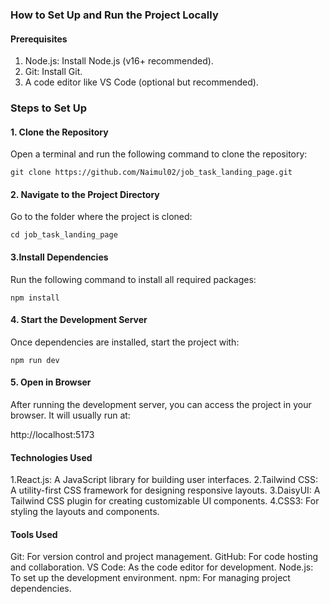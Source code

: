 ### How to Set Up and Run the Project Locally
#### Prerequisites
1. Node.js: Install Node.js (v16+ recommended).
2. Git: Install Git.
3. A code editor like VS Code (optional but recommended).
### Steps to Set Up
#### 1. Clone the Repository
Open a terminal and run the following command to clone the repository:

```git clone https://github.com/Naimul02/job_task_landing_page.git```
#### 2. Navigate to the Project Directory
Go to the folder where the project is cloned:

```cd job_task_landing_page```

#### 3.Install Dependencies
Run the following command to install all required packages:

```npm install```

#### 4. Start the Development Server
Once dependencies are installed, start the project with:

```npm run dev```

#### 5. Open in Browser
After running the development server, you can access the project in your browser. It will usually run at:

http://localhost:5173

#### Technologies Used
1.React.js: A JavaScript library for building user interfaces.
2.Tailwind CSS: A utility-first CSS framework for designing responsive layouts.
3.DaisyUI: A Tailwind CSS plugin for creating customizable UI components.
4.CSS3: For styling the layouts and components.

#### Tools Used
Git: For version control and project management.
GitHub: For code hosting and collaboration.
VS Code: As the code editor for development.
Node.js: To set up the development environment.
npm: For managing project dependencies.
